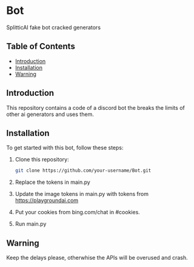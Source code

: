 # Bot

SplitticAI fake bot cracked generators

## Table of Contents

- [Introduction](#introduction)
- [Installation](#installation)
- [Warning](#warning)

## Introduction

This repository contains a code of a discord bot the breaks the limits of other ai generators and uses them.

## Installation

To get started with this bot, follow these steps:

1. Clone this repository:

   ```bash
   git clone https://github.com/your-username/Bot.git
   ```
2. Replace the tokens in main.py
3. Update the image tokens in main.py with tokens from https://playgroundai.com
4. Put your cookies from bing.com/chat in #cookies.
5. Run main.py

## Warning

Keep the delays please, otherwhise the APIs will be overused and crash.
